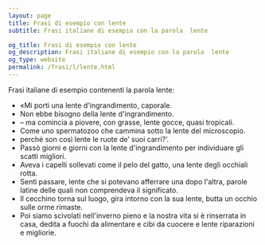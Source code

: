 ```yaml
---
layout: page
title: Frasi di esempio con lente 
subtitle: Frasi italiane di esempio con la parola  lente

og_title: Frasi di esempio con lente 
og_description: Frasi italiane di esempio con la parola  lente
og_type: website
permalink: /frasi/l/lente.html
---
```


Frasi italiane di esempio contenenti la parola lente:


- «Mi porti una lente d'ingrandimento, caporale.
- Non ebbe bisogno della lente d'ingrandimento.
- – ma comincia a piovere, con grasse, lente gocce, quasi tropicali.
- Come uno spermatozoo che cammina sotto la lente del microscopio.
- perché son così lente le ruote de’ suoi carri?’.
- Passò giorni e giorni con la lente d'ingrandimento per individuare gli scatti migliori.
- Aveva i capelli sollevati come il pelo del gatto, una lente degli occhiali rotta.
- Sentì passare, lente che si potevano afferrare una dopo l'altra, parole latine delle quali non comprendeva il significato.
- Il cecchino torna sul luogo, gira intorno con la sua lente, butta un occhio sulle orme rimaste.
- Poi siamo scivolati nell'inverno pieno e la nostra vita si è rinserrata in casa, dedita a fuochi da alimentare e cibi da cuocere e lente riparazioni e migliorie.
